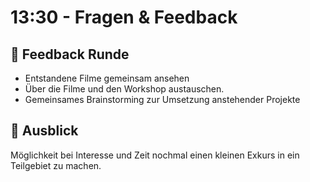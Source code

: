 # 13:30 - Fragen & Feedback

## :speech_balloon: Feedback Runde
- Entstandene Filme gemeinsam ansehen
- Über die Filme und den Workshop austauschen.
- Gemeinsames Brainstorming zur Umsetzung anstehender Projekte

## :gift: Ausblick
Möglichkeit bei Interesse und Zeit nochmal einen kleinen Exkurs in ein Teilgebiet zu machen.
